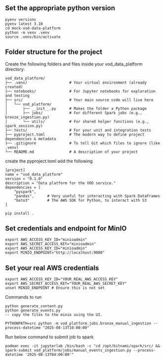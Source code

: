 ## Set the appropriate python version 
```
pyenv versions
pyenv latest 3.10
cd mock-vod-data-platform
python -m venv .venv
source .venv/bin/activate
```
## Folder structure for the project
Create the following folders and files inside your vod_data_platform directory:

```
vod_data_platform/
├── .venv/                   # Your virtual environment (already created)
├── notebooks/               # For Jupyter notebooks for exploration and testing
├── src/                     # Your main source code will live here
│   └── vod_platform/
│       ├── __init__.py      # Makes the folder a Python package
│       ├── jobs/            # For different Spark jobs (e.g., bronze_ingestion.py)
│       └── utils/           # For shared helper functions (e.g., spark_session.py)
├── tests/                   # For your unit and integration tests
├── pyproject.toml           # The modern way to define project dependencies & metadata
├── .gitignore               # To tell Git which files to ignore (like .venv)
└── README.md                # A description of your project

```
create the pyproject.toml
add the following 
```
[project]
name = "vod_data_platform"
version = "0.1.0"
description = "Data platform for the VOD service."
dependencies = [
    "pyspark",
    "pandas",      # Very useful for interacting with Spark DataFrames
    "boto3"        # The AWS SDK for Python, to interact with S3
]
```

```
pip install .
```

## Set credentials and endpoint for MinIO

```export AWS_ACCESS_KEY_ID="minioadmin"
export AWS_ACCESS_KEY_ID="minioadmin"
export AWS_SECRET_ACCESS_KEY="minioadmin"
export AWS_ACCESS_KEY_ID="minioadmin"
export MINIO_ENDPOINT="http://localhost:9000"
```
## Set your real AWS credentials
```
export AWS_ACCESS_KEY_ID="YOUR_REAL_AWS_ACCESS_KEY"
export AWS_SECRET_ACCESS_KEY="YOUR_REAL_AWS_SECRET_KEY"
unset MINIO_ENDPOINT # Ensure this is not set
```


Commands to run
```
python generate_content.py
python generate_events.py
-- copy the files to the minio using the UI.

PYTHONPATH=src python -m vod_platform.jobs.bronze_manual_ingestion --process-datetime "2025-08-13T10:00:00"
```

Run below command to submit job to spark

```shell
podman exec -it jupyterlab /bin/bash -c "cd /opt/bitnami/spark/src/ && spark-submit vod_platform/jobs/manual_events_ingestion.py --process-datetime '2025-08-13T04:00:00'"
```